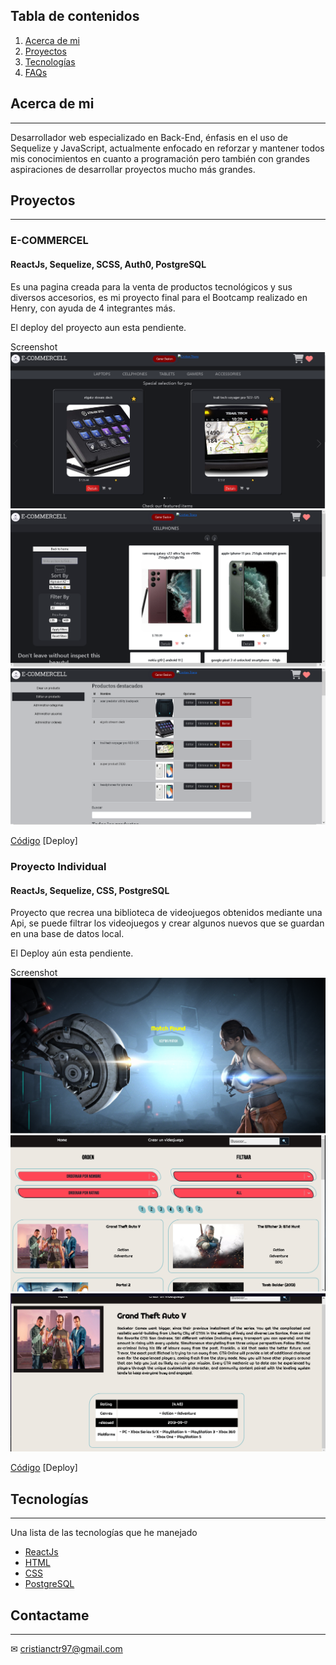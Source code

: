 ## Tabla de contenidos

1. [Acerca de mi](#acerca-de-mi)
2. [Proyectos](#proyectos)
3. [Tecnologías](#tecnologías)
4. [FAQs](#faqs)

## Acerca de mi

---

Desarrollador web especializado en Back-End, énfasis en el uso de Sequelize y JavaScript, actualmente enfocado en reforzar y mantener todos mis conocimientos en cuanto a programación pero también con grandes aspiraciones de desarrollar proyectos mucho más grandes.

## Proyectos

---

### E-COMMERCEL

#### ReactJs, Sequelize, SCSS, Auth0, PostgreSQL

Es una pagina creada para la venta de productos tecnológicos y sus diversos accesorios, es mi proyecto final para el Bootcamp realizado en Henry, con ayuda de 4 integrantes más.

El deploy del proyecto aun esta pendiente.

Screenshot
![HomePage](./images/homeEcommercell.png)
![MenuPage](./images/menuEcommercell.png)
![PanelAdmin](./images//panelAdminEcommercell.png)

[Código](https://github.com/CristianaCTriana/ProyectoFinal)
[Deploy]

### Proyecto Individual

#### ReactJs, Sequelize, CSS, PostgreSQL

Proyecto que recrea una biblioteca de videojuegos obtenidos mediante una Api, se puede filtrar los videojuegos y crear algunos nuevos que se guardan en una base de datos local.

El Deploy aún esta pendiente.

Screenshot
![MenuPage](./images/landingPIvideogames.png)
![HomePage](./images/HomePIvideogames.png)
![PanelAdmin](./images//DetailPIvideogames.png)

[Código](https://github.com/CristianaCTriana/PI-VIDEOGAMES)
[Deploy]

## Tecnologías

---

Una lista de las tecnologías que he manejado

- [ReactJs](https://es.reactjs.org)
- [HTML](https://developer.mozilla.org/es/docs/Web/HTML)
- [CSS](https://developer.mozilla.org/es/docs/Web/CSS)
- [PostgreSQL](https://www.postgresql.org)

## Contactame

---

✉ cristianctr97@gmail.com
